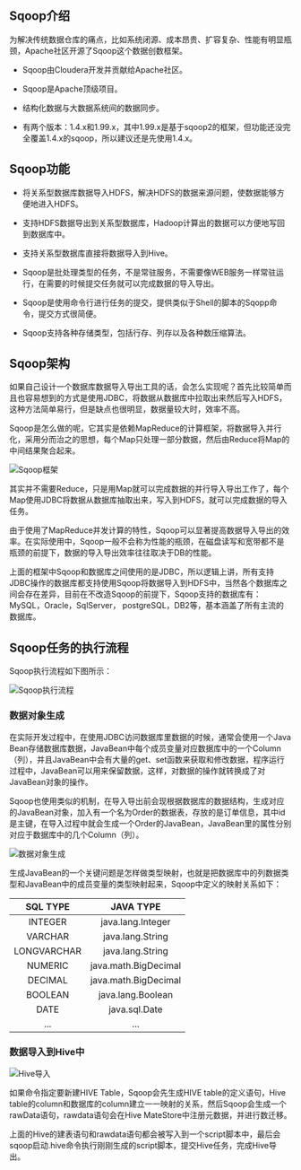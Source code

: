 ## Sqoop介绍

为解决传统数据仓库的痛点，比如系统闭源、成本昂贵、扩容复杂、性能有明显瓶颈，Apache社区开源了Sqoop这个数据创数框架。

- Sqoop由Cloudera开发并贡献给Apache社区。

- Sqoop是Apache顶级项目。

- 结构化数据与大数据系统间的数据同步。

- 有两个版本：1.4.x和1.99.x，其中1.99.x是基于sqoop2的框架，但功能还没完全覆盖1.4.x的sqoop，所以建议还是先使用1.4.x。

## Sqoop功能

- 将关系型数据库数据导入HDFS，解决HDFS的数据来源问题，使数据能够方便地进入HDFS。

- 支持HDFS数据导出到关系型数据库，Hadoop计算出的数据可以方便地写回到数据库中。

- 支持关系型数据库直接将数据导入到Hive。

- Sqoop是批处理类型的任务，不是常驻服务，不需要像WEB服务一样常驻运行，在需要的时候提交任务就可以完成数据的导入导出。

- Sqoop是使用命令行进行任务的提交，提供类似于Shell的脚本的Sqopp命令，提交方式很简便。

- Sqoop支持各种存储类型，包括行存、列存以及各种数压缩算法。

## Sqoop架构

如果自己设计一个数据库数据导入导出工具的话，会怎么实现呢？首先比较简单而且也容易想到的方式是使用JDBC，将数据从数据库中拉取出来然后写入HDFS，这种方法简单易行，但是缺点也很明显，数据量较大时，效率不高。

Sqoop是怎么做的呢，它其实是依赖MapReduce的计算框架，将数据导入并行化，采用分而治之的思想，每个Map只处理一部分数据，然后由Reduce将Map的中间结果聚合起来。

![Sqoop框架][1]

其实并不需要Reduce，只是用Map就可以完成数据的并行导入导出工作了，每个Map使用JDBC将数据从数据库抽取出来，写入到HDFS，就可以完成数据的导入任务。

由于使用了MapReduce并发计算的特性，Sqoop可以显著提高数据导入导出的效率。在实际使用中，Sqoop一般不会称为性能的瓶颈，在磁盘读写和宽带都不是瓶颈的前提下，数据的导入导出效率往往取决于DB的性能。

上面的框架中Sqoop和数据库之间使用的是JDBC，所以逻辑上讲，所有支持JDBC操作的数据库都支持使用Sqoop将数据导入到HDFS中，当然各个数据库之间会存在差异，目前在不改造Sqoop的前提下，Sqoop支持的数据库有：MySQL，Oracle，SqlServer， postgreSQL，DB2等，基本涵盖了所有主流的数据库。

## Sqoop任务的执行流程

Sqoop执行流程如下图所示：

![Sqoop执行流程][2]

### 数据对象生成

在实际开发过程中，在使用JDBC访问数据库里数据的时候，通常会使用一个Java Bean存储数据库数据，JavaBean中每个成员变量对应数据库中的一个Column（列），并且JavaBean中会有大量的get、set函数来获取和修改数据，程序运行过程中，JavaBean可以用来保留数据，这样，对数据的操作就转换成了对JavaBean对象的操作。

Sqoop也使用类似的机制，在导入导出前会现根据数据库的数据结构，生成对应的JavaBean对象，加入有一个名为Order的数据表，存放的是订单信息，其中id是主键，在导入过程中就会生成一个Order的JavaBean，JavaBean里的属性分别对应于数据库中的几个Column（列）。

![数据对象生成][3]

生成JavaBean的一个关键问题是怎样做类型映射，也就是把数据库中的列数据类型和JavaBean中的成员变量的类型映射起来，Sqoop中定义的映射关系如下：

| SQL TYPE | JAVA TYPE |
|:--------:|:---------:|
| INTEGER | java.lang.Integer |
| VARCHAR | java.lang.String |
| LONGVARCHAR | java.lang.String |
| NUMERIC | java.math.BigDecimal |
| DECIMAL | java.math.BigDecimal |
| BOOLEAN | java.lang.Boolean |
| DATE | java.sql.Date |
| ... | ... |

### 数据导入到Hive中

![Hive导入][4]

如果命令指定要新建HIVE Table，Sqoop会先生成HIVE table的定义语句，Hive table的column和数据库的column建立一一映射的关系，然后Sqoop会生成一个rawData语句，rawdata语句会在Hive MateStore中注册元数据，并进行数迁移。

上面的Hive的建表语句和rawdata语句都会被写入到一个script脚本中，最后会sqoop启动.hive命令执行刚刚生成的script脚本，提交Hive任务，完成Hive导出。


[1]: https://github.com/jiaoqiyuan/163-bigdate-note/raw/master/%E6%95%B0%E6%8D%AE%E8%8E%B7%E5%8F%96%E5%92%8C%E9%A2%84%E5%A4%84%E7%90%86%EF%BC%9ASqoop/img/Sqoop%E6%A1%86%E6%9E%B6.png
[2]: https://github.com/jiaoqiyuan/163-bigdate-note/raw/master/%E6%95%B0%E6%8D%AE%E8%8E%B7%E5%8F%96%E5%92%8C%E9%A2%84%E5%A4%84%E7%90%86%EF%BC%9ASqoop/img/Sqoop%E4%BB%BB%E5%8A%A1%E6%89%A7%E8%A1%8C%E6%B5%81%E7%A8%8B.png
[3]: https://github.com/jiaoqiyuan/163-bigdate-note/raw/master/%E6%95%B0%E6%8D%AE%E8%8E%B7%E5%8F%96%E5%92%8C%E9%A2%84%E5%A4%84%E7%90%86%EF%BC%9ASqoop/img/%E6%95%B0%E6%8D%AE%E5%AF%B9%E8%B1%A1%E7%94%9F%E6%88%90.png
[4]: https://github.com/jiaoqiyuan/163-bigdate-note/raw/master/%E6%95%B0%E6%8D%AE%E8%8E%B7%E5%8F%96%E5%92%8C%E9%A2%84%E5%A4%84%E7%90%86%EF%BC%9ASqoop/img/Hive%E5%AF%BC%E5%85%A5.png